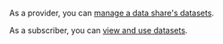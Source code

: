 
As a provider, you can [manage a data share's datasets](rfg1681040443995.md).

As a subscriber, you can [view and use datasets](hfx1686247226223.md).

